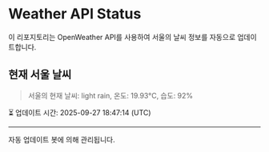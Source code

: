 
# Weather API Status

이 리포지토리는 OpenWeather API를 사용하여 서울의 날씨 정보를 자동으로 업데이트합니다.

## 현재 서울 날씨
> 서울의 현재 날씨: light rain, 온도: 19.93°C, 습도: 92%

⏳ 업데이트 시간: 2025-09-27 18:47:14 (UTC)

---
자동 업데이트 봇에 의해 관리됩니다.
